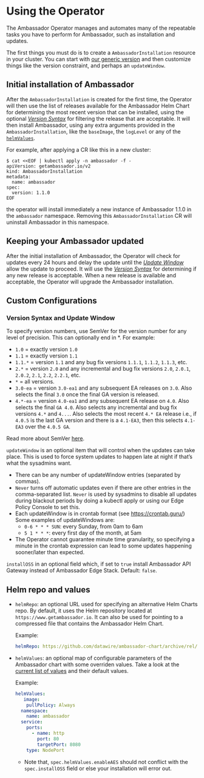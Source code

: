 # Using the Operator

The Ambassador Operator manages and automates many of the repeatable tasks you have to
perform for Ambassador, such as installation and updates.

The first things you must do is to create a `AmbassadorInstallation` resource
in your cluster. You can start with [our generic version](../deploy/crds/getambassador.io_v2_ambassadorinstallation_cr.yaml)
and then customize things like the version constraint, and perhaps an `updateWindow`.

## Initial installation of Ambassador

After the `AmbassadorInstallation` is created for the first time, the Operator will
then use the list of releases available for the Ambassador Helm Chart for determining
the most recent version that can be installed, using the optional [_Version Syntax_](#Version-Syntax-and-Update-Window)
for filtering the release that are acceptable. It will then install
Ambassador, using any extra arguments provided in the `AmbassadorInstallation`, like
the `baseImage`, the `logLevel` or any of the [`helmValues`](#Helm-repo-and-values).

For example, after applying a CR like this in a new cluster:
 
```shell script
$ cat <<EOF | kubectl apply -n ambassador -f -
apiVersion: getambassador.io/v2
kind: AmbassadorInstallation
metadata:
  name: ambassador
spec:
  version: 1.1.0
EOF
```

the operator will install immediately a new instance of Ambassador 1.1.0
in the `ambassador` namespace. Removing this `AmbassadorInstallation` CR will
uninstall Ambassador in this namespace. 

## Keeping your Ambassador updated

After the initial installation of Ambassador, the Operator will check for updates
every 24 hours and delay the update until the [_Update Window_](#Version-Syntax-and-Update-Window)
allow the update to proceed. It will use the [_Version Syntax_](#Version-Syntax-and-Update-Window)
for determining if any new release is acceptable. When a new release is available
and acceptable, the Operator will upgrade the Ambassador installation.

## Custom Configurations

### Version Syntax and Update Window

To specify version numbers, use SemVer for the version number for any level of precision.
This can optionally end in *.  For example:

- `1.0` = exactly version `1.0`
- `1.1` = exactly version `1.1`
- `1.1.*` = version `1.1` and any bug fix versions `1.1.1`, `1.1.2`, `1.1.3`, etc.
- `2.*` = version `2.0` and any incremental and bug fix versions `2.0`, `2.0.1`, `2.0.2`,
   `2.1`, `2.2`, `2.2.1`, etc.
- `*` = all versions.
- `3.0-ea` = version `3.0-ea1` and any subsequent EA releases on `3.0`. Also selects
  the final `3.0` once the final GA version is released.
- `4.*-ea` = version `4.0-ea1` and any subsequent EA release on `4.0`. Also selects
  the final `GA 4.0`. Also selects any incremental and bug fix versions `4.*` and `4...`.
  Also selects the most recent `4.* EA` release i.e., if `4.0.5` is the last GA version
  and there is a `4.1-EA3`, then this selects `4.1-EA3` over the `4.0.5 GA`.

Read more about SemVer [here](https://github.com/Masterminds/semver#basic-comparisons).

`updateWindow` is an optional item that will control when the updates can take place. This is used to
force system updates to happen late at night if that’s what the sysadmins want.

- There can be any number of updateWindow entries (separated by commas).
- `Never` turns off automatic updates even if there are other entries in the comma-separated list.
  `Never` is used by sysadmins to disable all updates during blackout periods by doing a kubectl
  apply or using our Edge Policy Console to set this.
- Each updateWindow is in crontab format (see https://crontab.guru/) Some examples of updateWindows are:
  * `0-6 * * * SUN`: every Sunday, from 0am to 6am
  * `5 1 * * *`: every first day of the month, at 5am
- The Operator cannot guarantee minute time granularity, so specifying a minute in the crontab
  expression can lead to some updates happening sooner/later than expected.

`installOSS` in an optional field which, if set to `true` install Ambassador API Gateway instead of
Ambassador Edge Stack.
Default: `false`.

## Helm repo and values

- `helmRepo`: an optional URL used for specifying an alternative
  Helm Charts repo. By default, it uses the Helm repository located
  at `https://www.getambassador.io`. It can also be used for pointing to
  a compressed file that contains the Ambassador Helm Chart.

  Example:
  ```yaml
  helmRepo: https://github.com/datawire/ambassador-chart/archive/rel/v1.4.1.zip
  ```

- `helmValues`: an optional map of configurable parameters of
  the Ambassador chart with some overriden values. Take a look at
  the [current list of values](https://github.com/helm/charts/tree/master/stable/ambassador#configuration)
  and their default values.

  Example:
  ```yaml
  helmValues:
     image:
      pullPolicy: Always
    namespace:
      name: ambassador
    service:
      ports:
        - name: http
          port: 80
          targetPort: 8080
      type: NodePort
  ```
  * Note that, `spec.helmValues.enableAES` should not conflict with the `spec.installOSS` field or else your
    installation will error out.